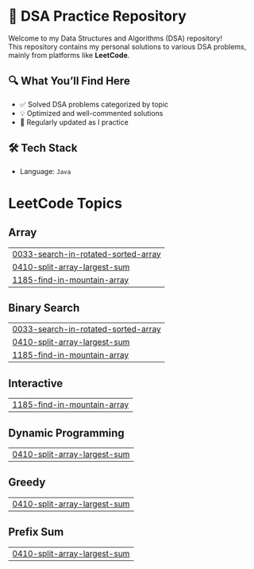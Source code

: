 # 📘 DSA Practice Repository

Welcome to my Data Structures and Algorithms (DSA) repository!  
This repository contains my personal solutions to various DSA problems, mainly from platforms like **LeetCode**.

## 🔍 What You’ll Find Here

- ✅ Solved DSA problems categorized by topic
- 💡 Optimized and well-commented solutions
- 🔄 Regularly updated as I practice

## 🛠️ Tech Stack

- Language: `Java`


<!---LeetCode Topics Start-->
# LeetCode Topics
## Array
|  |
| ------- |
| [0033-search-in-rotated-sorted-array](https://github.com/Anirudhakashid/DSA/tree/master/0033-search-in-rotated-sorted-array) |
| [0410-split-array-largest-sum](https://github.com/Anirudhakashid/DSA/tree/master/0410-split-array-largest-sum) |
| [1185-find-in-mountain-array](https://github.com/Anirudhakashid/DSA/tree/master/1185-find-in-mountain-array) |
## Binary Search
|  |
| ------- |
| [0033-search-in-rotated-sorted-array](https://github.com/Anirudhakashid/DSA/tree/master/0033-search-in-rotated-sorted-array) |
| [0410-split-array-largest-sum](https://github.com/Anirudhakashid/DSA/tree/master/0410-split-array-largest-sum) |
| [1185-find-in-mountain-array](https://github.com/Anirudhakashid/DSA/tree/master/1185-find-in-mountain-array) |
## Interactive
|  |
| ------- |
| [1185-find-in-mountain-array](https://github.com/Anirudhakashid/DSA/tree/master/1185-find-in-mountain-array) |
## Dynamic Programming
|  |
| ------- |
| [0410-split-array-largest-sum](https://github.com/Anirudhakashid/DSA/tree/master/0410-split-array-largest-sum) |
## Greedy
|  |
| ------- |
| [0410-split-array-largest-sum](https://github.com/Anirudhakashid/DSA/tree/master/0410-split-array-largest-sum) |
## Prefix Sum
|  |
| ------- |
| [0410-split-array-largest-sum](https://github.com/Anirudhakashid/DSA/tree/master/0410-split-array-largest-sum) |
<!---LeetCode Topics End-->